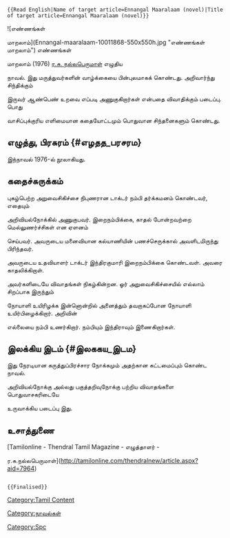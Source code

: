 ```{=mediawiki}
{{Read English|Name of target article=Ennangal Maaralaam (novel)|Title of target article=Ennangal Maaralaam (novel)}}
```
![எண்ணங்கள்
மாறலாம்](Ennangal-maaralaam-10011868-550x550h.jpg "எண்ணங்கள் மாறலாம்") எண்ணங்கள்
மாறலாம் (1976) [ர.சு. நல்லபெருமாள்](ர.சு.நல்லபெருமாள் "wikilink") எழுதிய
நாவல். இது மருத்துவர்களின் வாழ்க்கையை பின்புலமாகக் கொண்டது. அறிவார்ந்து சிந்திக்கும்
இருவர் ஆண்பெண் உறவை எப்படி அணுகுகிறார்கள் என்பதை விவாதிக்கும் படைப்பு. பொது
வாசிப்புக்குரிய எளிமையான கதையோட்டமும் பொதுவான சிந்தனைகளும் கொண்டது.

## எழுத்து, பிரசுரம் {#எழதத_பரசரம}

இந்நாவல் 1976-ல் நூலாகியது.

## கதைச்சுருக்கம்

புகழ்பெற்ற அறுவைசிகிச்சை நிபுணரான டாக்டர் நம்பி தர்க்கமனம் கொண்டவர், எதையும்
அறிவியல்நோக்கில் அணுகுபவர். இறைநம்பிக்கை, காதல் போன்றவற்றை மெல்லுணர்ச்சிகள் என ஏளனம்
செய்பவர். அவருடைய மனைவியான கல்யாணியின் பணச்செருக்கால் அவளிடமிருந்து பிரிந்தவர்.
அவருடைய உதவியாளர் டாக்டர் இந்திரகுமாரி இறைநம்பிக்கை கொண்டவள். அவரை காதலிக்கிறாள்.
அவர்களிடையே விவாதங்கள் நிகழ்கின்றன. ஓர் அறுவைசிகிச்சையில் எல்லாம் சிறப்பாக இருந்தும்
நோயாளி உயிரிழக்க இன்னொன்றில் அனைத்தும் தவறாகப்போன நோயாளி உயிர்பிழைக்கிறார். அறிவின்
எல்லையை நம்பி உணர்கிறார். நம்பியும் இந்திராவும் இணைகிறார்கள்.

## இலக்கிய இடம் {#இலககய_இடம}

இது நேரடியான கருத்துப்பிரச்சார நோக்கமும் அதற்கான கட்டமைப்பும் கொண்ட நாவல்.
அறிவியல்நோக்கு அல்லது பகுத்தறிவுநோக்கு பற்றிய விவாதங்களை பொதுவாசகரிடையே
உருவாக்கிய படைப்பு இது.

## உசாத்துணை

[Tamilonline - Thendral Tamil Magazine - எழுத்தாளர் -
ர.சு.நல்லபெருமாள்](http://tamilonline.com/thendralnew/article.aspx?aid=7964)

```{=mediawiki}
{{Finalised}}
```
[Category:Tamil Content](Category:Tamil_Content "wikilink")
[Category:நாவல்கள்](Category:நாவல்கள் "wikilink")
[Category:Spc](Category:Spc "wikilink")
